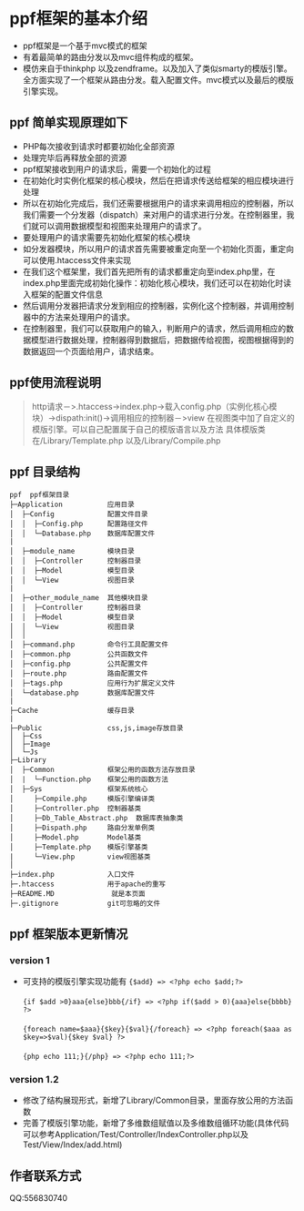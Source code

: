 # ppf框架的基本介绍

- ppf框架是一个基于mvc模式的框架
- 有着最简单的路由分发以及mvc组件构成的框架。
- 模仿来自于thinkphp 以及zendframe。以及加入了类似smarty的模版引擎。全方面实现了一个框架从路由分发。载入配置文件。mvc模式以及最后的模版引擎实现。

## ppf 简单实现原理如下

- PHP每次接收到请求时都要初始化全部资源
- 处理完毕后再释放全部的资源
- ppf框架接收到用户的请求后，需要一个初始化的过程
- 在初始化时实例化框架的核心模块，然后在把请求传送给框架的相应模块进行处理
- 所以在初始化完成后，我们还需要根据用户的请求来调用相应的控制器，所以我们需要一个分发器（dispatch）来对用户的请求进行分发。在控制器里，我们就可以调用数据模型和视图来处理用户的请求了。
- 要处理用户的请求需要先初始化框架的核心模块
- 如分发器模块，所以用户的请求首先需要被重定向至一个初始化页面，重定向可以使用.htaccess文件来实现
- 在我们这个框架里，我们首先把所有的请求都重定向至index.php里，在index.php里面完成初始化操作：初始化核心模块，我们还可以在初始化时读入框架的配置文件信息
- 然后调用分发器把请求分发到相应的控制器，实例化这个控制器，并调用控制器中的方法来处理用户的请求。
- 在控制器里，我们可以获取用户的输入，判断用户的请求，然后调用相应的数据模型进行数据处理，控制器得到数据后，把数据传给视图，视图根据得到的数据返回一个页面给用户，请求结束。

## ppf使用流程说明

> http请求－>.htaccess->index.php->载入config.php（实例化核心模块）->dispath:init()->调用相应的控制器－>view
> 在视图类中加了自定义的模版引擎。可以自己配置属于自己的模版语言以及方法
> 具体模版类在/Library/Template.php 以及/Library/Compile.php

## ppf 目录结构
```
ppf  ppf框架目录
├─Application           应用目录
│  ├─Config             配置文件目录
│  │  ├─Config.php      配置路径文件
│  │  └─Database.php    数据库配置文件
|
│  ├─module_name        模块目录
│  │  ├─Controller      控制器目录
│  │  ├─Model           模型目录
│  │  └─View            视图目录
|
│  ├─other_module_name  其他模块目录
│  │  ├─Controller      控制器目录
│  │  ├─Model           模型目录
│  │  └─View            视图目录
│  │
│  ├─command.php        命令行工具配置文件
│  ├─common.php         公共函数文件
│  ├─config.php         公共配置文件
│  ├─route.php          路由配置文件
│  ├─tags.php           应用行为扩展定义文件
│  └─database.php       数据库配置文件
|
├─Cache                 缓存目录
|
├─Public                css,js,image存放目录
│  ├─Css                
│  ├─Image              
│  └─Js                 
├─Library
│  ├─Common             框架公用的函数方法存放目录
│  |  └─Function.php    框架公用的函数方法
│  ├─Sys                框架系统核心
│     ├─Compile.php     模版引擎编译类
│     ├─Controller.php  控制器基类
│     ├─Db_Table_Abstract.php  数据库表抽象类
│     ├─Dispath.php     路由分发单例类
│     ├─Model.php       Model基类 
│     ├─Template.php    模版引擎基类
|     └─View.php        view视图基类
│
├─index.php             入口文件
├─.htaccess             用于apache的重写
├─README.MD              就是本页面
├─.gitignore            git可忽略的文件
```

## ppf 框架版本更新情况

### version 1
- 可支持的模版引擎实现功能有
```{$add} => <?php echo $add;?>```<br>   
```{if $add >0}aaa{else}bbb{/if} => <?php if($add > 0){aaa}else{bbbb} ?>```<br>  
```{foreach name=$aaa}{$key}{$val}{/foreach} => <?php foreach($aaa as $key=>$val){$key $val} ?>```<br>  
```{php echo 111;}{/php} => <?php echo 111;?>```<br>  
### version 1.2
- 修改了结构展现形式，新增了Library/Common目录，里面存放公用的方法函数
- 完善了模版引擎功能，新增了多维数组赋值以及多维数组循环功能(具体代码可以参考Application/Test/Controller/IndexController.php以及Test/View/Index/add.html)

## 作者联系方式

QQ:556830740
